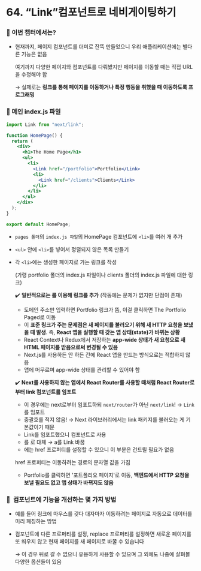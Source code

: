 # 64. “Link”컴포넌트로 네비게이팅하기

### 📌 이번 챕터에서는?

- 현재까지, 페이지 컴포넌트를 더미로 잔뜩 만들었으니 우리 애플리케이션에는 별다른 기능은 없음
    
    여기까지 다양한 페이지와 컴포넌트를 다뤄봤지만 페이지를 이동할 때는 직접 URL을 수정해야 함
    
    → 실제로는 **링크를 통해 페이지를 이동하거나 특정 행동을 취했을 때 이동하도록 프로그래밍**
    

### 📌 **메인 index.js 파일**

```jsx
import Link from "next/link";

function HomePage() {
  return (
    <div>
      <h1>The Home Page</h1>
      <ul>
        <li>
          <Link href="/portfolio">Portfolio</Link>
          <li>
            <Link href="/clients">Clients</Link>
          </li>
        </li>
      </ul>
    </div>
  );
}

export default HomePage;
```

- `pages 폴더`의 `index.js 파일`의 HomePage 컴포넌트에 `<li>`를 여러 개 추가
- `<ul>` 안에 `<li>`를 넣어서 정렬되지 않은 목록 만들기
- 각 `<li>`에는 생성한 페이지로 가는 링크를 작성
    
    (가령 portfolio 폴더의 index.js 파일이나 clients 폴더의 index.js 파일에 대한 링크)
    
    ✔️ **일반적으로는 <a>를 이용해 링크를 추가** 
    (작동에는 문제가 없지만 단점이 존재) 
    
    - 도메인 주소만 입력하면 Portfolio 링크가 뜸, 이걸 클릭하면 The Portfolio Paged로 이동
    - 이 **표준 링크가 주는 문제점은 새 페이지를 불러오기 위해 새 HTTP 요청을 보냈을 때 발생**. 
    즉, **React 앱을 실행할 때 갖는 앱 상태(state)가 바뀌는 상황**
    - React Context나 Redux에서 저장하는 **app-wide 상태가 새 요청으로 새 HTML 페이지를 받음으로써 변경될 수 있음**
    - Next.js를 사용하든 안 하든 간에 React 앱을 만드는 방식으로는 적합하지 않음
    - 앱에 머무르며 app-wide 상태를 관리할 수 있어야 함
    
    ✔️ **Next를 사용하지 않는 앱에서 React Router를 사용할 때처럼 React Router로부터 
    link 컴포넌트를 임포트**
    
    - 이 경우에는 next로부터 임포트하되 `next/router`가 아닌 `next/link`! →  `Link`를 임포트
    - 중괄호를 적지 않음! → Next 라이브러리에서는 link 패키지를 불러오는 게 기본값이기 때문
    - Link를 임포트했으니 컴포넌트로 사용
    - <a>를 <Link>로 대체 → a를 Link 바꿈
    - <Link>에는 href 프로퍼티를 설정할 수 있으니 이 부분은 건드릴 필요가 없음
    href 프로퍼티는 이동하려는 경로의 문자열 값을 가짐
    - Portfolio를 클릭하면 '포트폴리오 페이지'로 이동, **백엔드에서 HTTP 요청을 보낼 필요도 없고 앱 상태가 바뀌지도 않음**
    

### 📌 <Link> 컴포넌트에 기능을 개선하는 몇 가지 방법

- 예를 들어 링크에 마우스를 갖다 대자마자 이동하려는 페이지로 자동으로 데이터를 미리 페칭하는 방법
- <Link> 컴포넌트에 다른 프로퍼티를 설정, replace 프로퍼티를 설정하면 새로운 페이지를 또 띄우지 않고 현재 페이지를 새 페이지로 바꿀 수 있습니다
    
    → 이 경우 뒤로 갈 수 없으니 유용하게 사용할 수 있으며 그 외에도 나중에 살펴볼 다양한 옵션들이 있음